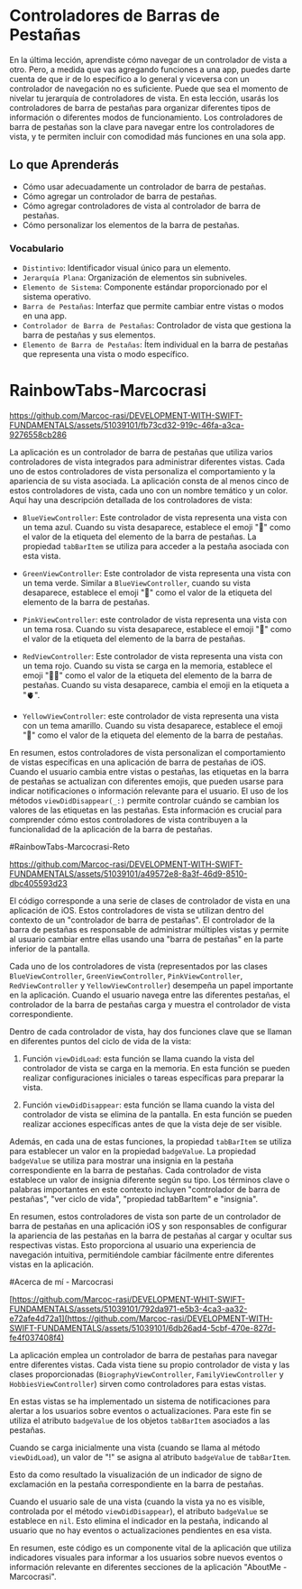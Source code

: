 # Controladores de Barras de Pestañas

En la última lección, aprendiste cómo navegar de un controlador de vista a otro. Pero, a medida que vas agregando funciones a una app, puedes darte cuenta de que ir de lo específico a lo general y viceversa con un controlador de navegación no es suficiente. Puede que sea el momento de nivelar tu jerarquía de controladores de vista.
En esta lección, usarás los controladores de barra de pestañas para organizar diferentes tipos de información o diferentes modos de funcionamiento. Los controladores de barra de pestañas son la clave para navegar entre los controladores de vista, y te permiten incluir con comodidad más funciones en una sola app.

## Lo que Aprenderás
- Cómo usar adecuadamente un controlador de barra de pestañas.
- Cómo agregar un controlador de barra de pestañas.
- Cómo agregar controladores de vista al controlador de barra de pestañas.
- Cómo personalizar los elementos de la barra de pestañas.

### Vocabulario
- `Distintivo`: Identificador visual único para un elemento.
- `Jerarquía Plana`: Organización de elementos sin subniveles.
- `Elemento de Sistema`: Componente estándar proporcionado por el sistema operativo.
- `Barra de Pestañas`: Interfaz que permite cambiar entre vistas o modos en una app.
- `Controlador de Barra de Pestañas`: Controlador de vista que gestiona la barra de pestañas y sus elementos.
- `Elemento de Barra de Pestañas`: Ítem individual en la barra de pestañas que representa una vista o modo específico.

# RainbowTabs-Marcocrasi

https://github.com/Marcoc-rasi/DEVELOPMENT-WITH-SWIFT-FUNDAMENTALS/assets/51039101/fb73cd32-919c-46fa-a3ca-9276558cb286

La aplicación es un controlador de barra de pestañas que utiliza varios controladores de vista integrados para administrar diferentes vistas. Cada uno de estos controladores de vista personaliza el comportamiento y la apariencia de su vista asociada. La aplicación consta de al menos cinco de estos controladores de vista, cada uno con un nombre temático y un color. Aquí hay una descripción detallada de los controladores de vista:

- `BlueViewController`: Este controlador de vista representa una vista con un tema azul. Cuando su vista desaparece, establece el emoji "🦄" como el valor de la etiqueta del elemento de la barra de pestañas. La propiedad `tabBarItem` se utiliza para acceder a la pestaña asociada con esta vista.

- `GreenViewController`: Este controlador de vista representa una vista con un tema verde. Similar a `BlueViewController`, cuando su vista desaparece, establece el emoji "🦕" como el valor de la etiqueta del elemento de la barra de pestañas.

- `PinkViewController`: este controlador de vista representa una vista con un tema rosa. Cuando su vista desaparece, establece el emoji "🐉" como el valor de la etiqueta del elemento de la barra de pestañas.

- `RedViewController`: Este controlador de vista representa una vista con un tema rojo. Cuando su vista se carga en la memoria, establece el emoji "🖕🏿" como el valor de la etiqueta del elemento de la barra de pestañas. Cuando su vista desaparece, cambia el emoji en la etiqueta a "🫀".

- `YellowViewController`: este controlador de vista representa una vista con un tema amarillo. Cuando su vista desaparece, establece el emoji "🐲" como el valor de la etiqueta del elemento de la barra de pestañas.

En resumen, estos controladores de vista personalizan el comportamiento de vistas específicas en una aplicación de barra de pestañas de iOS. Cuando el usuario cambia entre vistas o pestañas, las etiquetas en la barra de pestañas se actualizan con diferentes emojis, que pueden usarse para indicar notificaciones o información relevante para el usuario. El uso de los métodos `viewDidDisappear(_:)` permite controlar cuándo se cambian los valores de las etiquetas en las pestañas. Esta información es crucial para comprender cómo estos controladores de vista contribuyen a la funcionalidad de la aplicación de la barra de pestañas.

#RainbowTabs-Marcocrasi-Reto

https://github.com/Marcoc-rasi/DEVELOPMENT-WITH-SWIFT-FUNDAMENTALS/assets/51039101/a49572e8-8a3f-46d9-8510-dbc405593d23

El código corresponde a una serie de clases de controlador de vista en una aplicación de iOS. Estos controladores de vista se utilizan dentro del contexto de un "controlador de barra de pestañas". El controlador de la barra de pestañas es responsable de administrar múltiples vistas y permite al usuario cambiar entre ellas usando una "barra de pestañas" en la parte inferior de la pantalla.

Cada uno de los controladores de vista (representados por las clases `BlueViewController`, `GreenViewController`, `PinkViewController`, `RedViewController` y `YellowViewController`) desempeña un papel importante en la aplicación. Cuando el usuario navega entre las diferentes pestañas, el controlador de la barra de pestañas carga y muestra el controlador de vista correspondiente.

Dentro de cada controlador de vista, hay dos funciones clave que se llaman en diferentes puntos del ciclo de vida de la vista:

1. Función `viewDidLoad`: esta función se llama cuando la vista del controlador de vista se carga en la memoria. En esta función se pueden realizar configuraciones iniciales o tareas específicas para preparar la vista.

2. Función `viewDidDisappear`: esta función se llama cuando la vista del controlador de vista se elimina de la pantalla. En esta función se pueden realizar acciones específicas antes de que la vista deje de ser visible.

Además, en cada una de estas funciones, la propiedad `tabBarItem` se utiliza para establecer un valor en la propiedad `badgeValue`. La propiedad `badgeValue` se utiliza para mostrar una insignia en la pestaña correspondiente en la barra de pestañas. Cada controlador de vista establece un valor de insignia diferente según su tipo. Los términos clave o palabras importantes en este contexto incluyen "controlador de barra de pestañas", "ver ciclo de vida", "propiedad tabBarItem" e "insignia".

En resumen, estos controladores de vista son parte de un controlador de barra de pestañas en una aplicación iOS y son responsables de configurar la apariencia de las pestañas en la barra de pestañas al cargar y ocultar sus respectivas vistas. Esto proporciona al usuario una experiencia de navegación intuitiva, permitiéndole cambiar fácilmente entre diferentes vistas en la aplicación.

#Acerca de mí - Marcocrasi

[https://github.com/Marcoc-rasi/DEVELOPMENT-WHIT-SWIFT-FUNDAMENTALS/assets/51039101/792da971-e5b3-4ca3-aa32-e72afe4d72a1](https://github.com/Marcoc-rasi/DEVELOPMENT-WITH-SWIFT-FUNDAMENTALS/assets/51039101/6db26ad4-5cbf-470e-827d-fe4f037408f4)

La aplicación emplea un controlador de barra de pestañas para navegar entre diferentes vistas. Cada vista tiene su propio controlador de vista y las clases proporcionadas (`BiographyViewController`, `FamilyViewController` y `HobbiesViewController`) sirven como controladores para estas vistas.

En estas vistas se ha implementado un sistema de notificaciones para alertar a los usuarios sobre eventos o actualizaciones. Para este fin se utiliza el atributo `badgeValue` de los objetos `tabBarItem` asociados a las pestañas.

Cuando se carga inicialmente una vista (cuando se llama al método `viewDidLoad`), un valor de "!" se asigna al atributo `badgeValue` de `tabBarItem`.

Esto da como resultado la visualización de un indicador de signo de exclamación en la pestaña correspondiente en la barra de pestañas.

Cuando el usuario sale de una vista (cuando la vista ya no es visible, controlada por el método `viewDidDisappear`), el atributo `badgeValue` se establece en `nil`. Esto elimina el indicador en la pestaña, indicando al usuario que no hay eventos o actualizaciones pendientes en esa vista.

En resumen, este código es un componente vital de la aplicación que utiliza indicadores visuales para informar a los usuarios sobre nuevos eventos o información relevante en diferentes secciones de la aplicación "AboutMe - Marcocrasi".

